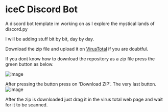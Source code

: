 # iceC Discord Bot
A discord bot template im working on as I explore the mystical lands of discord.py

I will be adding stuff bit by bit, day by day. 



Download the zip file and upload it on [VirusTotal](https://www.virustotal.com) if you are doubtful.


If you dont know how to download the repository as a zip file press the green button as below.

![image](https://user-images.githubusercontent.com/35976946/218763761-e3baa46c-d23b-4b4a-8bdb-d971bfababa0.png)

After pressing the button press on 'Download ZIP'. The very last button.
![image](https://user-images.githubusercontent.com/35976946/218764456-f9b62665-01c4-4007-8608-0d13a2816f61.png)

After the zip is downloaded just drag it in the virus total web page and wait for it to be scanned.
